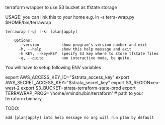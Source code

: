 terraform wrapper to use S3 bucket as tfstate storage

USAGE:
    you can link this to your home e.g.
    ln -s terra-wrap.py $HOME/bin/terrawrap
    
    terrawrap [-q] [-k] [plan|apply]

        Options:
          --version          show program's version number and exit
          -h, --help         show this help message and exit
          -k KEY, --key=KEY  specify S3 key where to store tfstate files
          -q, --quite        non interactive mode, be quite.

You will have to setup following ENV variables 

export AWS_ACCESS_KEY_ID="$strata_access_key"
export AWS_SECRET_ACCESS_KEY="$strata_secret_key"
export S3_REGION=eu-west-2 
export S3_BUCKET=strata-terraform-state-prod
export TERRAWRAP_PROG='/home/vmindru/bin/terraform' # path to your terraform binnary

TODO:

    add [plan|apply] into help message no arg will run plan by default
